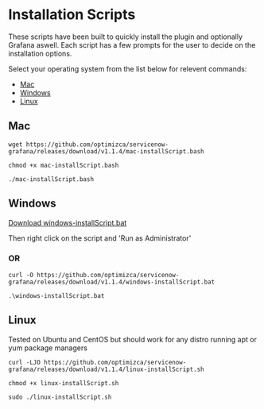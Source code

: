 # Installation Scripts

These scripts have been built to quickly install the plugin and optionally Grafana aswell. Each script has a few prompts for the user to decide on the installation options.

Select your operating system from the list below for relevent commands:

- [Mac](#mac)
- [Windows](#windows)
- [Linux](#linux)

## Mac

```
wget https://github.com/optimizca/servicenow-grafana/releases/download/v1.1.4/mac-installScript.bash
```

```
chmod +x mac-installScript.bash
```

```
./mac-installScript.bash
```

## Windows

[Download windows-installScript.bat](https://github.com/optimizca/servicenow-grafana/releases/download/v1.1.4/windows-installScript.bat)

Then right click on the script and 'Run as Administrator'

### OR

```
curl -O https://github.com/optimizca/servicenow-grafana/releases/download/v1.1.4/windows-installScript.bat
```

```
.\windows-installScript.bat
```

## Linux

Tested on Ubuntu and CentOS but should work for any distro running apt or yum package managers

```
curl -LJO https://github.com/optimizca/servicenow-grafana/releases/download/v1.1.4/linux-installScript.sh
```

```
chmod +x linux-installScript.sh
```

```
sudo ./linux-installScript.sh
```
